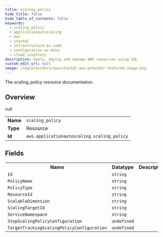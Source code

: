 ```yaml
---
title: scaling_policy
hide_title: false
hide_table_of_contents: false
keywords:
  - scaling_policy
  - applicationautoscaling
  - aws
  - stackql
  - infrastructure-as-code
  - configuration-as-data
  - cloud inventory
description: Query, deploy and manage AWS resources using SQL
custom_edit_url: null
image: /img/providers/aws/stackql-aws-provider-featured-image.png
---
```

The scaling_policy resource documentation.

## Overview
<table><tbody>
<tr><td><b>Name</b></td><td><code>scaling_policy</code></td></tr>
<tr><td><b>Type</b></td><td>Resource</td></tr>
null
<tr><td><b>Id</b></td><td><code>aws.applicationautoscaling.scaling_policy</code></td></tr>
</tbody></table>

## Fields
<table><tbody>
<tr><th>Name</th><th>Datatype</th><th>Description</th></tr>
<tr><td><code>Id</code></td><td><code>string</code></td><td></td></tr><tr><td><code>PolicyName</code></td><td><code>string</code></td><td></td></tr><tr><td><code>PolicyType</code></td><td><code>string</code></td><td></td></tr><tr><td><code>ResourceId</code></td><td><code>string</code></td><td></td></tr><tr><td><code>ScalableDimension</code></td><td><code>string</code></td><td></td></tr><tr><td><code>ScalingTargetId</code></td><td><code>string</code></td><td></td></tr><tr><td><code>ServiceNamespace</code></td><td><code>string</code></td><td></td></tr><tr><td><code>StepScalingPolicyConfiguration</code></td><td><code>undefined</code></td><td></td></tr><tr><td><code>TargetTrackingScalingPolicyConfiguration</code></td><td><code>undefined</code></td><td></td></tr>
</tbody></table>